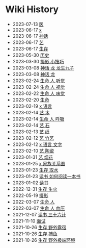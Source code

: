 # Wiki History

- 2023-07-13        [医](/0167_医)
- 2023-06-17        [x](/0163_x)
- 2023-06-17        [神话](/0166_神话)
- 2023-06-17        [艺](/0165_艺)
- 2023-06-17        [生存](/0164_生存)
- 2023-05-30        [历史](/0162_历史)
- 2023-03-30        [摄影 小技巧](/0150_摄影_小技巧)
- 2023-03-08        [神话 龙 龙生九子](/0141_神话_龙_龙生九子)
- 2023-03-08        [神话 龙](/0140_神话_龙)
- 2023-02-24        [生命 人 听觉](/0136_生命_人_听觉)
- 2023-02-24        [生命 人 视觉](/0135_生命_人_视觉)
- 2023-02-22        [生命 人 味觉](/0133_生命_人_味觉)
- 2023-02-20        [生命](/0130_生命)
- 2023-02-19        [x 语言](/0129_x_语言)
- 2023-02-14        [艺 木](/0120_艺_木)
- 2023-02-14        [生命 人 呼吸](/0119_生命_人_呼吸)
- 2023-02-14        [艺 石](/0121_艺_石)
- 2023-02-13        [艺 纸](/0118_艺_纸)
- 2023-02-12        [艺 竹艺](/0116_艺_竹艺)
- 2023-02-12        [x 语言 文字](/0114_x_语言_文字)
- 2023-02-10        [艺 陶瓷](/0111_艺_陶瓷)
- 2023-01-31        [艺 烟花](/0104_艺_烟花)
- 2023-01-25        [x 家族关系图](/0100_x_家族关系图)
- 2023-01-23        [生存 取水](/0098_生存_取水)
- 2023-01-23        [读书 如何阅读一本书](/0099_读书_如何阅读一本书)
- 2023-01-02        [读书](/0095_读书)
- 2022-12-31        [生存 生火](/0093_生存_生火)
- 2022-05-19        [摄影](/0089_摄影)
- 2022-03-07        [生命 人](/0087_生命_人)
- 2022-03-07        [生命 人 血压](/0088_生命_人_血压)
- 2021-12-07        [读书 三十六计](/0081_读书_三十六计)
- 2021-11-10        [面试](/0075_面试)
- 2021-10-26        [生存 野外露宿](/0074_生存_野外露宿)
- 2021-10-26        [生存 捕鱼](/0073_生存_捕鱼)
- 2021-10-26        [生存 野外极端环境](/0072_生存_野外极端环境)
